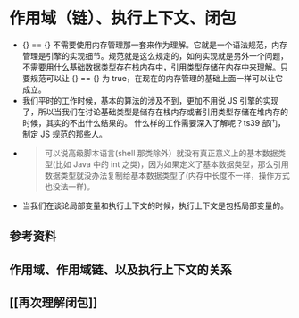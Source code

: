 # 作用域（链）、执行上下文、闭包

- {} == {} 不需要使用内存管理那一套来作为理解。它就是一个语法规范，内存管理是引擎的实现细节。规范就是这么规定的，如何实现就是另外一个问题，不需要用什么基础数据类型存在栈内存中，引用类型存储在内存中来理解。只要规范可以让 {} == {} 为 true，在现在的内存管理的基础上面一样可以让它成立。
- 我们平时的工作时候，基本的算法的涉及不到，更加不用说 JS 引擎的实现了，所以当我们在讨论基础类型是储存在栈内存或者引用类型存储在堆内存的时候，其实的不出什么结果的。
  什么样的工作需要深入了解呢？ts39 部门，制定 JS 规范的那些人。
- > 可以说高级脚本语言(shell 那类除外）就没有真正意义上的基本数据类型(比如 Java 中的 int 之类)，因为如果定义了基本数据类型，那么引用数据类型就没办法复制给基本数据类型了(内存中长度不一样，操作方式也没法一样)。
- 当我们在谈论局部变量和执行上下文的时候，执行上下文是包括局部变量的。

## 参考资料

## 作用域、作用域链、以及执行上下文的关系

## [[再次理解闭包]]
